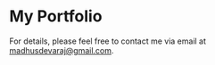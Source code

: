# My Portfolio

For details, please feel free to contact me via email at madhusdevaraj@gmail.com.


